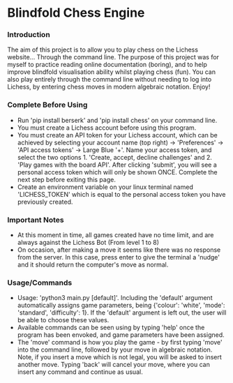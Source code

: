 # Blindfold Chess Engine

### Introduction
The aim of this project is to allow you to play chess on the Lichess website... Through the command line. The purpose of this project was for myself to practice reading online documentation (boring), and to help improve blindfold visualisation ability whilst playing chess (fun). You can also play entirely through the command line without needing to log into Lichess, by entering chess moves in modern algebraic notation. Enjoy!

### Complete Before Using
- Run 'pip install berserk' and 'pip install chess' on your command line.
- You must create a Lichess account before using this program.
- You must create an API token for your Lichess account, which can be achieved by selecting your account name (top right) -> 'Preferences' -> 'API access tokens' -> Large Blue '+'. Name your access token, and select the two options 1. 'Create, accept, decline challenges' and 2. 'Play games with the board API'. After clicking 'submit', you will see a personal access token which will only be shown ONCE. Complete the next step before exiting this page.
- Create an environment variable on your linux terminal named 'LICHESS_TOKEN' which is equal to the personal access token you have previously created.

### Important Notes
- At this moment in time, all games created have no time limit, and are always against the Lichess Bot (From level 1 to 8)
- On occasion, after making a move it seems like there was no response from the server. In this case, press enter to give the terminal a 'nudge' and it should return the computer's move as normal.

### Usage/Commands
- Usage: 'python3 main.py [default]'. Including the 'default' argument automatically assigns game parameters, being {'colour': 'white', 'mode': 'standard', 'difficulty': 1}. If the 'default' argument is left out, the user will be able to choose these values.
- Available commands can be seen using by typing 'help' once the program has been envoked, and game parameters have been assigned.
- The 'move' command is how you play the game - by first typing 'move' into the command line, followed by your move in algebraic notation. Note, if you insert a move which is not legal, you will be asked to insert another move. Typing 'back' will cancel your move, where you can insert any command and continue as usual.
